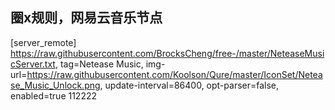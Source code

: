 ## 圈x规则，网易云音乐节点

[server_remote]
https://raw.githubusercontent.com/BrocksCheng/free-/master/NeteaseMusicServer.txt, tag=Netease Music, img-url=https://raw.githubusercontent.com/Koolson/Qure/master/IconSet/Netease_Music_Unlock.png, update-interval=86400, opt-parser=false, enabled=true
112222
